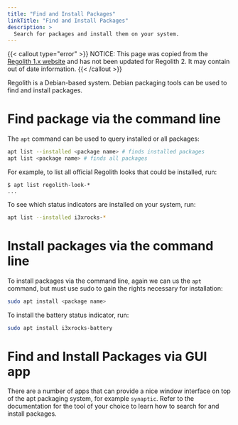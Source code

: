 ```yaml
---
title: "Find and Install Packages"
linkTitle: "Find and Install Packages"
description: >
  Search for packages and install them on your system.
---
```


{{< callout type="error" >}}
NOTICE: This page was copied from the [Regolith 1.x website](https://regolith-linux.org) and has not been updated for Regolith 2.  It may contain out of date information.
{{< /callout >}}

Regolith is a Debian-based system. Debian packaging tools can be used to find and install packages.

# Find package via the command line

The `apt` command can be used to query installed or all packages:

```bash
apt list --installed <package name> # finds installed packages
apt list <package name> # finds all packages
```

For example, to list all official Regolith looks that could be installed, run:

```console
$ apt list regolith-look-*
...
```

To see which status indicators are installed on your system, run:

```bash
apt list --installed i3xrocks-*
```

# Install packages via the command line

To install packages via the command line, again we can us the `apt` command, but must use sudo to gain the rights necessary for installation:

```bash
sudo apt install <package name>
```

To install the battery status indicator, run:

```bash
sudo apt install i3xrocks-battery
```

# Find and Install Packages via GUI app

There are a number of apps that can provide a nice window interface on top of the apt packaging system, for example `synaptic`. Refer to the documentation for the tool of your choice to learn how to search for and install packages.
